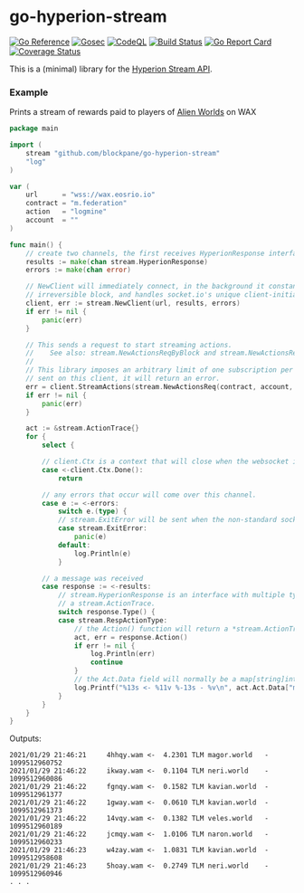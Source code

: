 # go-hyperion-stream

[![Go Reference](https://pkg.go.dev/badge/github.com/blockpane/go-hyperion-stream.svg)](https://pkg.go.dev/github.com/blockpane/go-hyperion-stream)
[![Gosec](https://github.com/blockpane/go-hyperion-stream/workflows/Gosec/badge.svg)](https://github.com/blockpane/go-hyperion-stream/actions?query=workflow%3AGosec)
[![CodeQL](https://github.com/blockpane/go-hyperion-stream/workflows/CodeQL/badge.svg)](https://github.com/blockpane/go-hyperion-stream/actions?query=workflow%3ACodeQL)
[![Build Status](https://github.com/blockpane/go-hyperion-stream/workflows/Tests/badge.svg)](https://github.com/blockpane/go-hyperion-stream/actions?workflow=Tests)
[![Go Report Card](https://goreportcard.com/badge/github.com/blockpane/go-hyperion-stream)](https://goreportcard.com/report/github.com/blockpane/go-hyperion-stream)
[![Coverage Status](https://coveralls.io/repos/github/blockpane/go-hyperion-stream/badge.svg?branch=develop)](https://coveralls.io/github/blockpane/go-hyperion-stream?branch=develop)

This is a (minimal) library for the [Hyperion Stream API](https://hyperion.docs.eosrio.io/stream_client/).

### Example

Prints a stream of rewards paid to players of [Alien Worlds](https://alienworlds.io) on WAX

```go
package main

import (
	stream "github.com/blockpane/go-hyperion-stream"
	"log"
)

var (
	url      = "wss://wax.eosrio.io"
	contract = "m.federation"
	action   = "logmine"
	account  = ""
)

func main() {
	// create two channels, the first receives HyperionResponse interfaces, the second any errors.
	results := make(chan stream.HyperionResponse)
	errors := make(chan error)

	// NewClient will immediately connect, in the background it constantly updates client.LibId with the highest
	// irreversible block, and handles socket.io's unique client-initiated ping/pong sequences.
	client, err := stream.NewClient(url, results, errors)
	if err != nil {
		panic(err)
	}

	// This sends a request to start streaming actions.
	//    See also: stream.NewActionsReqByBlock and stream.NewActionsReqByTime.
	//
	// This library imposes an arbitrary limit of one subscription per client. If another request has already been
	// sent on this client, it will return an error.
	err = client.StreamActions(stream.NewActionsReq(contract, account, action))
	if err != nil {
		panic(err)
	}

	act := &stream.ActionTrace{}
	for {
		select {

		// client.Ctx is a context that will close when the websocket is torn down.
		case <-client.Ctx.Done():
			return

		// any errors that occur will come over this channel.
		case e := <-errors:
			switch e.(type) {
			// stream.ExitError will be sent when the non-standard socket.io disconnect message is received
			case stream.ExitError:
				panic(e)
			default:
				log.Println(e)
			}

		// a message was received
		case response := <-results:
			// stream.HyperionResponse is an interface with multiple types, first we check the type to ensure it's
			// a stream.ActionTrace.
			switch response.Type() {
			case stream.RespActionType:
				// the Action() function will return a *stream.ActionTrace, if this is not an action it will error.
				act, err = response.Action()
				if err != nil {
					log.Println(err)
					continue
				}
				// the Act.Data field will normally be a map[string]interface{} mirroring the JSON in the trace.
				log.Printf("%13s <- %11v %-13s - %v\n", act.Act.Data["miner"], act.Act.Data["bounty"], act.Act.Data["planet_name"], act.Act.Data["land_id"])
			}
		}
	}
}
```

Outputs:

```text
2021/01/29 21:46:21     4hhqy.wam <-  4.2301 TLM magor.world   - 1099512960752
2021/01/29 21:46:22     ikway.wam <-  0.1104 TLM neri.world    - 1099512960086
2021/01/29 21:46:22     fgnqy.wam <-  0.1582 TLM kavian.world  - 1099512961377
2021/01/29 21:46:22     1gway.wam <-  0.0610 TLM kavian.world  - 1099512961373
2021/01/29 21:46:22     14vqy.wam <-  0.1382 TLM veles.world   - 1099512960189
2021/01/29 21:46:22     jcmqy.wam <-  1.0106 TLM naron.world   - 1099512960233
2021/01/29 21:46:23     w4zay.wam <-  1.0831 TLM kavian.world  - 1099512958608
2021/01/29 21:46:23     5hoay.wam <-  0.2749 TLM neri.world    - 1099512960946
. . .
```
